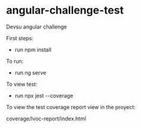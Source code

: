 # angular-challenge-test
Devsu angular challenge

First steps:
- run npm install

To run:
- run ng serve

To view test:
- run npx jest --coverage

To view the test coverage report view in the proyect:

coverage/Ivoc-report/index.html
